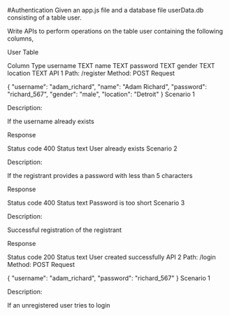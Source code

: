 #Authentication
Given an app.js file and a database file userData.db consisting of a table user.

Write APIs to perform operations on the table user containing the following columns,

User Table

Column	Type
username	TEXT
name	TEXT
password	TEXT
gender	TEXT
location	TEXT
API 1
Path: /register
Method: POST
Request

{
  "username": "adam_richard",
  "name": "Adam Richard",
  "password": "richard_567",
  "gender": "male",
  "location": "Detroit"
}
Scenario 1

Description:

If the username already exists

Response

Status code
400
Status text
User already exists
Scenario 2

Description:

If the registrant provides a password with less than 5 characters

Response

Status code
400
Status text
Password is too short
Scenario 3

Description:

Successful registration of the registrant

Response

Status code
200
Status text
User created successfully
API 2
Path: /login
Method: POST
Request

{
  "username": "adam_richard",
  "password": "richard_567"
}
Scenario 1

Description:

If an unregistered user tries to login

